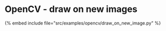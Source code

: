 # OpenCV - draw on new images

{% embed include file="src/examples/opencv/draw_on_new_image.py" %}



